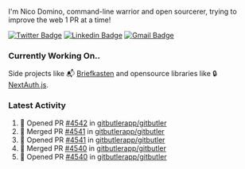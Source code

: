 
I'm Nico Domino, command-line warrior and open sourcerer, trying to improve the web 1 PR at a time!

[![Twitter Badge](https://img.shields.io/badge/-@ndom91-1ca0f1?style=flat-square&labelColor=1ca0f1&logo=twitter&logoColor=white&link=https://twitter.com/ndom91)](https://twitter.com/ndom91) [![Linkedin Badge](https://img.shields.io/badge/-ndom91-blue?style=flat-square&logo=Linkedin&logoColor=white&link=https://www.linkedin.com/in/ndom91/)](https://www.linkedin.com/in/ndom91/) [![Gmail Badge](https://img.shields.io/badge/-yo@ndo.dev-c14438?style=flat-square&logo=mail.ru&logoColor=white&link=mailto:yo@ndo.dev)](mailto:yo@ndo.dev)

### Currently Working On..

Side projects like 📬 [Briefkasten](https://briefkastenhq.com) and opensource libraries like 🔒 [NextAuth.js](https://github.com/nextauthjs/next-auth).

<!--START_SECTION_PROFILE_VIEWS:readme-info-->
<!--END_SECTION_PROFILE_VIEWS:readme-info-->

<!--START_SECTION_DAILY_COMMIT:readme-info-->
<!--END_SECTION_DAILY_COMMIT:readme-info-->

<!--START_SECTION_WEEKLY_COMMIT:readme-info-->
<!--END_SECTION_WEEKLY_COMMIT:readme-info-->

### Latest Activity

<!--START_SECTION:activity-->
1. 💪 Opened PR [#4542](https://github.com/gitbutlerapp/gitbutler/pull/4542) in [gitbutlerapp/gitbutler](https://github.com/gitbutlerapp/gitbutler)
2. 🎉 Merged PR [#4541](https://github.com/gitbutlerapp/gitbutler/pull/4541) in [gitbutlerapp/gitbutler](https://github.com/gitbutlerapp/gitbutler)
3. 💪 Opened PR [#4541](https://github.com/gitbutlerapp/gitbutler/pull/4541) in [gitbutlerapp/gitbutler](https://github.com/gitbutlerapp/gitbutler)
4. 🎉 Merged PR [#4540](https://github.com/gitbutlerapp/gitbutler/pull/4540) in [gitbutlerapp/gitbutler](https://github.com/gitbutlerapp/gitbutler)
5. 💪 Opened PR [#4540](https://github.com/gitbutlerapp/gitbutler/pull/4540) in [gitbutlerapp/gitbutler](https://github.com/gitbutlerapp/gitbutler)
<!--END_SECTION:activity-->
